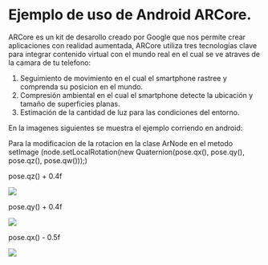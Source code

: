 # Ejemplo de uso de Android ARCore.


ARCore es un kit de desarollo creado por Google que nos permite crear aplicaciones con realidad aumentada,  ARCore utiliza tres tecnologías clave para integrar contenido virtual con el mundo real en el cual se ve atraves de la camara de tu telefono:

1. Seguimiento de movimiento en el cual el smartphone rastree y comprenda su posicion en el mundo.
2. Compresión ambiental en el cual el smartphone detecte la ubicación y tamaño de superficies planas.
3. Estimación de la cantidad de luz para las condiciones del entorno.



En la imagenes siguientes se muestra el ejemplo corriendo en android:



Para la modificacion de la rotacion en la clase ArNode en el metodo setImage (node.setLocalRotation(new Quaternion(pose.qx(), pose.qy(), pose.qz(), pose.qw()));)


pose.qz() + 0.4f


![](android/assets/qz.png)


pose.qy() + 0.4f


![](android/assets/qy.png)


pose.qx() - 0.5f


![](android/assets/qx.png)

